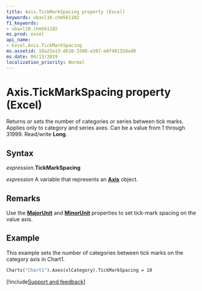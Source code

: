 ```yaml
---
title: Axis.TickMarkSpacing property (Excel)
keywords: vbaxl10.chm561102
f1_keywords:
- vbaxl10.chm561102
ms.prod: excel
api_name:
- Excel.Axis.TickMarkSpacing
ms.assetid: 18a23a13-d610-3380-a387-e8f49132dad0
ms.date: 04/13/2019
localization_priority: Normal
---
```



# Axis.TickMarkSpacing property (Excel)

Returns or sets the number of categories or series between tick marks. Applies only to category and series axes. Can be a value from 1 through 31999. Read/write **Long**.


## Syntax

_expression_.**TickMarkSpacing**

_expression_ A variable that represents an **[Axis](Excel.Axis(object).md)** object.


## Remarks

Use the **[MajorUnit](Excel.Axis.MajorUnit.md)** and **[MinorUnit](Excel.Axis.MinorUnit.md)** properties to set tick-mark spacing on the value axis.


## Example

This example sets the number of categories between tick marks on the category axis in Chart1.

```vb
Charts("Chart1").Axes(xlCategory).TickMarkSpacing = 10
```



[!include[Support and feedback](~/includes/feedback-boilerplate.md)]